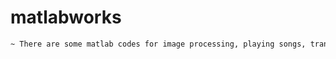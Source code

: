 # matlabworks
```diff
~ There are some matlab codes for image processing, playing songs, transforms of signals and also signals before filters-after filters...
```
